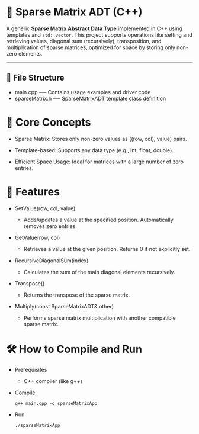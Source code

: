 # 🧮 Sparse Matrix ADT (C++)

A generic **Sparse Matrix Abstract Data Type** implemented in C++ using templates and `std::vector`. This project supports operations like setting and retrieving values, diagonal sum (recursively), transposition, and multiplication of sparse matrices, optimized for space by storing only non-zero elements.

---

## 📁 File Structure

* main.cpp ── Contains usage examples and driver code
* sparseMatrix.h ── SparseMatrixADT template class definition

# 🧠 Core Concepts

* Sparse Matrix: Stores only non-zero values as ((row, col), value) pairs.

* Template-based: Supports any data type (e.g., int, float, double).

* Efficient Space Usage: Ideal for matrices with a large number of zero entries.

# 🚀 Features

* SetValue(row, col, value)
  
    * Adds/updates a value at the specified position. Automatically removes zero entries.

* GetValue(row, col)
  
    * Retrieves a value at the given position. Returns 0 if not explicitly set.

* RecursiveDiagonalSum(index)
 
    * Calculates the sum of the main diagonal elements recursively.

* Transpose()
  
    * Returns the transpose of the sparse matrix.

* Multiply(const SparseMatrixADT<T>& other)
  
    * Performs sparse matrix multiplication with another compatible sparse matrix.

# 🛠️ How to Compile and Run

* Prerequisites
    * C++ compiler (like g++)

* Compile

      g++ main.cpp -o sparseMatrixApp
* Run

      ./sparseMatrixApp
